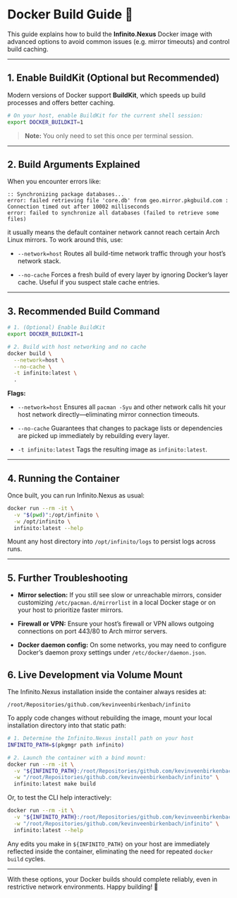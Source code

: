 # Docker Build Guide 🚢

This guide explains how to build the **Infinito.Nexus** Docker image with advanced options to avoid common issues (e.g. mirror timeouts) and control build caching.

---

## 1. Enable BuildKit (Optional but Recommended)

Modern versions of Docker support **BuildKit**, which speeds up build processes and offers better caching.

```bash
# On your host, enable BuildKit for the current shell session:
export DOCKER_BUILDKIT=1
```

> **Note:** You only need to set this once per terminal session.

---

## 2. Build Arguments Explained

When you encounter errors like:

```text
:: Synchronizing package databases...
error: failed retrieving file 'core.db' from geo.mirror.pkgbuild.com : Connection timed out after 10002 milliseconds
error: failed to synchronize all databases (failed to retrieve some files)
```

it usually means the default container network cannot reach certain Arch Linux mirrors. To work around this, use:

* `--network=host`
  Routes all build-time network traffic through your host’s network stack.

* `--no-cache`
  Forces a fresh build of every layer by ignoring Docker’s layer cache. Useful if you suspect stale cache entries.

---

## 3. Recommended Build Command

```bash
# 1. (Optional) Enable BuildKit
export DOCKER_BUILDKIT=1

# 2. Build with host networking and no cache
docker build \
  --network=host \
  --no-cache \
  -t infinito:latest \
  .
```

**Flags:**

* `--network=host`
  Ensures all `pacman -Syu` and other network calls hit your host network directly—eliminating mirror connection timeouts.

* `--no-cache`
  Guarantees that changes to package lists or dependencies are picked up immediately by rebuilding every layer.

* `-t infinito:latest`
  Tags the resulting image as `infinito:latest`.

---

## 4. Running the Container

Once built, you can run Infinito.Nexus as usual:

```bash
docker run --rm -it \
  -v "$(pwd)":/opt/infinito \
  -w /opt/infinito \
  infinito:latest --help
```

Mount any host directory into `/opt/infinito/logs` to persist logs across runs.

---

## 5. Further Troubleshooting

* **Mirror selection:** If you still see slow or unreachable mirrors, consider customizing `/etc/pacman.d/mirrorlist` in a local Docker stage or on your host to prioritize faster mirrors.

* **Firewall or VPN:** Ensure your host’s firewall or VPN allows outgoing connections on port 443/80 to Arch mirror servers.

* **Docker daemon config:** On some networks, you may need to configure Docker’s daemon proxy settings under `/etc/docker/daemon.json`.

## 6. Live Development via Volume Mount

The Infinito.Nexus installation inside the container always resides at:

```
/root/Repositories/github.com/kevinveenbirkenbach/infinito
```

To apply code changes without rebuilding the image, mount your local installation directory into that static path:

```bash
# 1. Determine the Infinito.Nexus install path on your host
INFINITO_PATH=$(pkgmgr path infinito)

# 2. Launch the container with a bind mount:
docker run --rm -it \
  -v "${INFINITO_PATH}:/root/Repositories/github.com/kevinveenbirkenbach/infinito" \
  -w "/root/Repositories/github.com/kevinveenbirkenbach/infinito" \
  infinito:latest make build
```

Or, to test the CLI help interactively:

```bash
docker run --rm -it \
  -v "${INFINITO_PATH}:/root/Repositories/github.com/kevinveenbirkenbach/infinito" \
  -w "/root/Repositories/github.com/kevinveenbirkenbach/infinito" \
  infinito:latest --help
```

Any edits you make in `${INFINITO_PATH}` on your host are immediately reflected inside the container, eliminating the need for repeated `docker build` cycles.

---

With these options, your Docker builds should complete reliably, even in restrictive network environments. Happy building! 🚀
